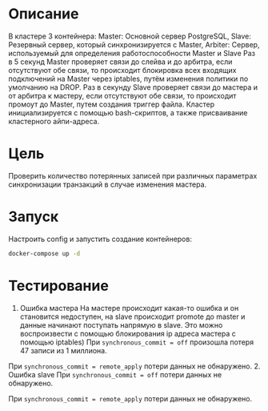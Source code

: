 # Описание
В кластере 3 контейнера: Master: Основной сервер PostgreSQL, Slave: Резервный сервер, который синхронизируется с Master, Arbiter: Сервер, используемый для определения работоспособности Master и Slave
Раз в 5 секунд Master проверяет связи до слейва и до арбитра, если отсутствуют обе связи, то происходит блокировка всех входящих подключений на Master через iptables, путём изменения политики по умолчанию на DROP.
Раз в секунду Slave проверяет связи до мастера и от арбитра к мастеру, если отсутствуют обе связи, то происходит промоут до Master, путем создания триггер файла.
Кластер инициализируется с помощью bash-скриптов, а также присваивание кластерного айпи-адреса.
# Цель
Проверить количество потерянных записей при различных параметрах синхронизации транзакций в случае изменения мастера. 
# Запуск
Настроить config и запустить создание контейнеров:
```bash
docker-compose up -d
```
# Тестирование
1. Ошибка мастера
На мастере происходит какая-то ошибка и он становится недоступен, на slave происходит promote до master и данные начинают поступать напрямую в slave. Это можно воспроизвести с помощью блокирования ip адреса мастера с помощью iptables)
При `synchronous_commit = off` произошла потеря 47 записи из 1 миллиона.

При `synchronous_commit = remote_apply` потери данных не обнаружено.
2. Ошибка slave
При `synchronous_commit = off` потери данных не обнаружено.

При `synchronous_commit = remote_apply` потери данных не обнаружено.

